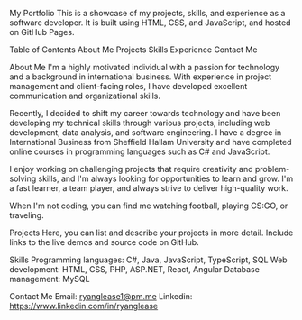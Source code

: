 My Portfolio
This is a showcase of my projects, skills, and experience as a software developer. It is built using HTML, CSS, and JavaScript, and hosted on GitHub Pages.

Table of Contents
About Me
Projects
Skills
Experience
Contact Me

About Me
I'm a highly motivated individual with a passion for technology and a background in international business. With experience in project management and client-facing roles, I have developed excellent communication and organizational skills.

Recently, I decided to shift my career towards technology and have been developing my technical skills through various projects, including web development, data analysis, and software engineering. I have a degree in International Business from Sheffield Hallam University and have completed online courses in programming languages such as C# and JavaScript.

I enjoy working on challenging projects that require creativity and problem-solving skills, and I'm always looking for opportunities to learn and grow. I'm a fast learner, a team player, and always strive to deliver high-quality work.

When I'm not coding, you can find me watching football, playing CS:GO, or traveling.

Projects
Here, you can list and describe your projects in more detail. Include links to the live demos and source code on GitHub.

Skills
Programming languages: C#, Java, JavaScript, TypeScript, SQL
Web development: HTML, CSS, PHP, ASP.NET, React, Angular
Database management: MySQL

Contact Me
Email: ryanglease1@pm.me
Linkedin: https://www.linkedin.com/in/ryanglease
